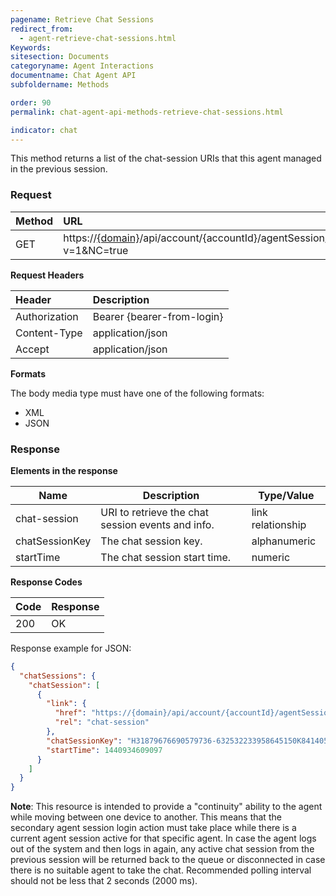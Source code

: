 ```yaml
---
pagename: Retrieve Chat Sessions
redirect_from:
  - agent-retrieve-chat-sessions.html
Keywords:
sitesection: Documents
categoryname: Agent Interactions
documentname: Chat Agent API
subfoldername: Methods

order: 90
permalink: chat-agent-api-methods-retrieve-chat-sessions.html

indicator: chat
---
```


This method returns a list of the chat-session URIs that this agent managed in the previous session.

### Request

 |Method|  URL |
 |:---  |:--- |
 |GET|  https://[{domain}](/agent-domain-domain-api.html)/api/account/{accountId}/agentSession/{agentSessionId}/chatSessions?v=1&NC=true |

**Request Headers**

 |Header|  Description|
 |:---  |:--- |
 |Authorization| Bearer {bearer-from-login} |
 |Content-Type|  application/json |
 |Accept|  application/json |

**Formats**

The body media type must have one of the following formats:

- XML
- JSON

### Response

**Elements in the response**

 | Name           | Description                                       | Type/Value        |
|----------------|---------------------------------------------------|-------------------|
| chat-session   | URI to retrieve the chat session events and info. | link relationship |
| chatSessionKey | The chat session key.                             | alphanumeric      |
| startTime      | The chat session start time.                      | numeric           |

**Response Codes**

 |Code|  Response|
 |:---|  :---|
 |200|  OK|

Response example for JSON:

```json
{
  "chatSessions": {
    "chatSession": [
      {
        "link": {
          "href": "https://{domain}/api/account/{accountId}/agentSession/{agentSessionId}/chat/{chatId}",
          "rel": "chat-session"
        },
        "chatSessionKey": "H31879676690579736-632532233958645150K8414055",
        "startTime": 1440934609097
      }
    ]
  }
}   
```

**Note**: This resource is intended to provide a "continuity" ability to the agent while moving between one device to another. This means that the secondary agent session login action must take place while there is a current agent session active for that specific agent. In case the agent logs out of the system and then logs in again, any active chat session from the previous session will be returned back to the queue or disconnected in case there is no suitable agent to take the chat. Recommended polling interval should not be less that 2 seconds (2000 ms).
